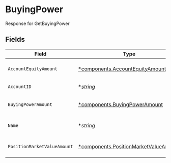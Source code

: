 # BuyingPower

Response for GetBuyingPower


## Fields

| Field                                                                                         | Type                                                                                          | Required                                                                                      | Description                                                                                   | Example                                                                                       |
| --------------------------------------------------------------------------------------------- | --------------------------------------------------------------------------------------------- | --------------------------------------------------------------------------------------------- | --------------------------------------------------------------------------------------------- | --------------------------------------------------------------------------------------------- |
| `AccountEquityAmount`                                                                         | [*components.AccountEquityAmount](../../models/components/accountequityamount.md)             | :heavy_minus_sign:                                                                            | The account_equity in USD returned from the request.                                          | {<br/>"value": "100.00"<br/>}                                                                 |
| `AccountID`                                                                                   | **string*                                                                                     | :heavy_minus_sign:                                                                            | The account ID returned from the request.                                                     | 01HMS9S15AKBHBD8GPW33P2PMH                                                                    |
| `BuyingPowerAmount`                                                                           | [*components.BuyingPowerAmount](../../models/components/buyingpoweramount.md)                 | :heavy_minus_sign:                                                                            | The buying power in USD returned from the request.                                            | {<br/>"value": "100.00"<br/>}                                                                 |
| `Name`                                                                                        | **string*                                                                                     | :heavy_minus_sign:                                                                            | The service generated name of the BuyingPower Format: accounts/{account_id}/buyingPower       | accounts/01HMS9S15AKBHBD8GPW33P2PMH/buyingPower                                               |
| `PositionMarketValueAmount`                                                                   | [*components.PositionMarketValueAmount](../../models/components/positionmarketvalueamount.md) | :heavy_minus_sign:                                                                            | The position_market_value in USD returned from the request.                                   | {<br/>"value": "100.00"<br/>}                                                                 |